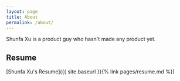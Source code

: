 ```yaml
---
layout: page
title: About
permalink: /about/
---
```


Shunfa Xu is a product guy who hasn't made any product yet.

## Resume

[Shunfa Xu's Resume]({{ site.baseurl }}{% link pages/resume.md %})
